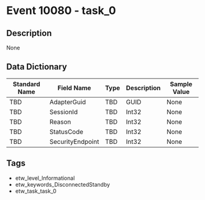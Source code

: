 # Event 10080 - task_0

## Description
None

## Data Dictionary
|Standard Name|Field Name|Type|Description|Sample Value|
|---|---|---|---|---|
|TBD|AdapterGuid|TBD|GUID|None|None|
|TBD|SessionId|TBD|Int32|None|None|
|TBD|Reason|TBD|Int32|None|None|
|TBD|StatusCode|TBD|Int32|None|None|
|TBD|SecurityEndpoint|TBD|Int32|None|None|

## Tags
* etw_level_Informational
* etw_keywords_DisconnectedStandby
* etw_task_task_0